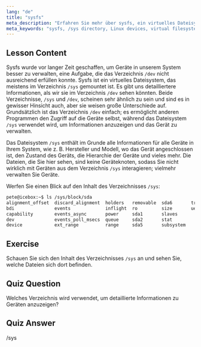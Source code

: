 ```yaml
---
lang: "de"
title: "sysfs"
meta_description: "Erfahren Sie mehr über sysfs, ein virtuelles Dateisystem für detaillierte Linux-Geräteinformationen und -verwaltung. Verstehen Sie /sys vs /dev. Beginnen Sie Ihre Linux-Reise!"
meta_keywords: "sysfs, /sys directory, Linux devices, virtual filesystem, Linux tutorial, beginner guide"
---
```


## Lesson Content

Sysfs wurde vor langer Zeit geschaffen, um Geräte in unserem System besser zu verwalten, eine Aufgabe, die das Verzeichnis `/dev` nicht ausreichend erfüllen konnte. Sysfs ist ein virtuelles Dateisystem, das meistens im Verzeichnis `/sys` gemountet ist. Es gibt uns detailliertere Informationen, als wir sie im Verzeichnis `/dev` sehen könnten. Beide Verzeichnisse, `/sys` und `/dev`, scheinen sehr ähnlich zu sein und sind es in gewisser Hinsicht auch, aber sie weisen große Unterschiede auf. Grundsätzlich ist das Verzeichnis `/dev` einfach; es ermöglicht anderen Programmen den Zugriff auf die Geräte selbst, während das Dateisystem `/sys` verwendet wird, um Informationen anzuzeigen und das Gerät zu verwalten.

Das Dateisystem `/sys` enthält im Grunde alle Informationen für alle Geräte in Ihrem System, wie z. B. Hersteller und Modell, wo das Gerät angeschlossen ist, den Zustand des Geräts, die Hierarchie der Geräte und vieles mehr. Die Dateien, die Sie hier sehen, sind keine Geräteknoten, sodass Sie nicht wirklich mit Geräten aus dem Verzeichnis `/sys` interagieren; vielmehr verwalten Sie Geräte.

Werfen Sie einen Blick auf den Inhalt des Verzeichnisses `/sys`:

```bash
pete@icebox:~$ ls /sys/block/sda
alignment_offset  discard_alignment  holders   removable  sda6       trace
bdi               events             inflight  ro         size       uevent
capability        events_async       power     sda1       slaves
dev               events_poll_msecs  queue     sda2       stat
device            ext_range          range     sda5       subsystem
```

## Exercise

Schauen Sie sich den Inhalt des Verzeichnisses `/sys` an und sehen Sie, welche Dateien sich dort befinden.

## Quiz Question

Welches Verzeichnis wird verwendet, um detaillierte Informationen zu Geräten anzuzeigen?

## Quiz Answer

/sys
